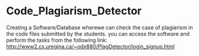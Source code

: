 # Code_Plagiarism_Detector
Creating a Software/Database wherewe can check the case of plagiarism in the code files submitted by the students.
you can access the software and perform the tasks from the following link:
http://www2.cs.uregina.ca/~odx880/PlagDetector/login_signup.html
